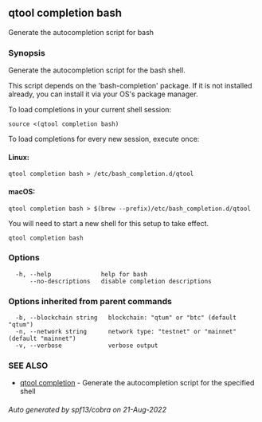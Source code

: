 ## qtool completion bash

Generate the autocompletion script for bash

### Synopsis

Generate the autocompletion script for the bash shell.

This script depends on the 'bash-completion' package.
If it is not installed already, you can install it via your OS's package manager.

To load completions in your current shell session:

	source <(qtool completion bash)

To load completions for every new session, execute once:

#### Linux:

	qtool completion bash > /etc/bash_completion.d/qtool

#### macOS:

	qtool completion bash > $(brew --prefix)/etc/bash_completion.d/qtool

You will need to start a new shell for this setup to take effect.


```
qtool completion bash
```

### Options

```
  -h, --help              help for bash
      --no-descriptions   disable completion descriptions
```

### Options inherited from parent commands

```
  -b, --blockchain string   blockchain: "qtum" or "btc" (default "qtum")
  -n, --network string      network type: "testnet" or "mainnet" (default "mainnet")
  -v, --verbose             verbose output
```

### SEE ALSO

* [qtool completion](qtool_completion.md)	 - Generate the autocompletion script for the specified shell

###### Auto generated by spf13/cobra on 21-Aug-2022

